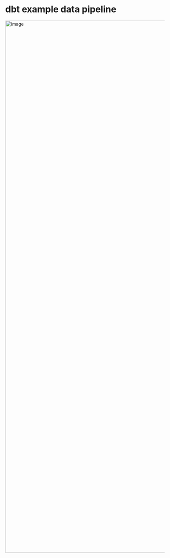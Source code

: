 # dbt example data pipeline

<img width="1680" alt="image" src="https://user-images.githubusercontent.com/75401940/186985392-335bde0e-c45d-41e5-8326-c05b11c6ad41.png">
